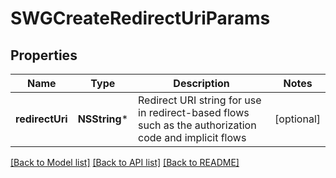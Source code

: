 # SWGCreateRedirectUriParams

## Properties
Name | Type | Description | Notes
------------ | ------------- | ------------- | -------------
**redirectUri** | **NSString*** | Redirect URI string for use in redirect-based flows such as the authorization code and implicit flows | [optional] 

[[Back to Model list]](../README.md#documentation-for-models) [[Back to API list]](../README.md#documentation-for-api-endpoints) [[Back to README]](../README.md)


